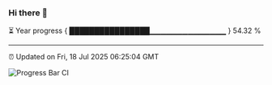 ### Hi there 👋

⏳ Year progress { ████████████████▁▁▁▁▁▁▁▁▁▁▁▁▁▁ } 54.32 %

---

⏰ Updated on Fri, 18 Jul 2025 06:25:04 GMT

![Progress Bar CI](https://github.com/liununu/liununu/workflows/Progress%20Bar%20CI/badge.svg)
